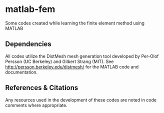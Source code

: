 # matlab-fem
Some codes created while learning the finite element method using MATLAB
## Dependencies
All codes utilize the DistMesh mesh generation tool developed by Per-Olof Persson (UC Berkeley) and Gilbert Strang (MIT). See http://persson.berkeley.edu/distmesh/ for the MATLAB code and documentation.
## References & Citations
Any resources used in the development of these codes are noted in code comments where appropriate. 
